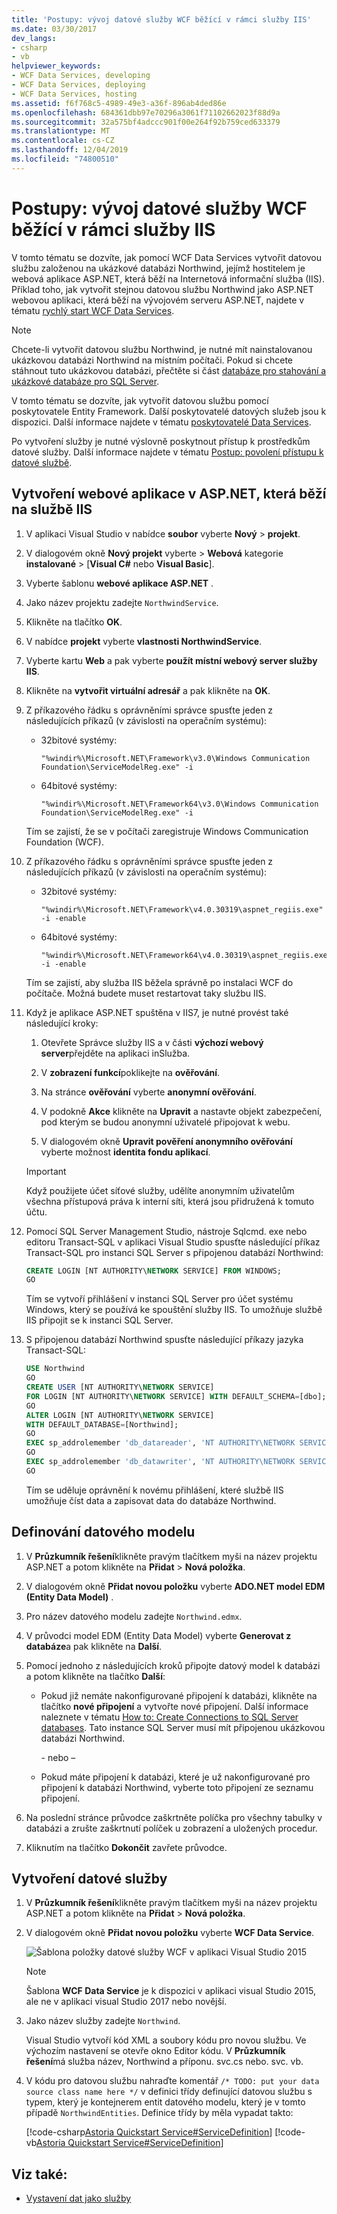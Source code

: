 ```yaml
---
title: 'Postupy: vývoj datové služby WCF běžící v rámci služby IIS'
ms.date: 03/30/2017
dev_langs:
- csharp
- vb
helpviewer_keywords:
- WCF Data Services, developing
- WCF Data Services, deploying
- WCF Data Services, hosting
ms.assetid: f6f768c5-4989-49e3-a36f-896ab4ded86e
ms.openlocfilehash: 684361dbb97e70296a3061f71102662023f88d9a
ms.sourcegitcommit: 32a575bf4adccc901f00e264f92b759ced633379
ms.translationtype: MT
ms.contentlocale: cs-CZ
ms.lasthandoff: 12/04/2019
ms.locfileid: "74800510"
---
```

# <a name="how-to-develop-a-wcf-data-service-running-on-iis"></a>Postupy: vývoj datové služby WCF běžící v rámci služby IIS

V tomto tématu se dozvíte, jak pomocí WCF Data Services vytvořit datovou službu založenou na ukázkové databázi Northwind, jejímž hostitelem je webová aplikace ASP.NET, která běží na Internetová informační služba (IIS). Příklad toho, jak vytvořit stejnou datovou službu Northwind jako ASP.NET webovou aplikaci, která běží na vývojovém serveru ASP.NET, najdete v tématu [rychlý start WCF Data Services](quickstart-wcf-data-services.md).

> [!NOTE]
> Chcete-li vytvořit datovou službu Northwind, je nutné mít nainstalovanou ukázkovou databázi Northwind na místním počítači. Pokud si chcete stáhnout tuto ukázkovou databázi, přečtěte si část [databáze pro stahování a ukázkové databáze pro SQL Server](https://go.microsoft.com/fwlink/?linkid=24758).

V tomto tématu se dozvíte, jak vytvořit datovou službu pomocí poskytovatele Entity Framework. Další poskytovatelé datových služeb jsou k dispozici. Další informace najdete v tématu [poskytovatelé Data Services](data-services-providers-wcf-data-services.md).

Po vytvoření služby je nutné výslovně poskytnout přístup k prostředkům datové služby. Další informace najdete v tématu [Postup: povolení přístupu k datové službě](how-to-enable-access-to-the-data-service-wcf-data-services.md).

## <a name="create-the-aspnet-web-application-that-runs-on-iis"></a>Vytvoření webové aplikace v ASP.NET, která běží na službě IIS

1. V aplikaci Visual Studio v nabídce **soubor** vyberte **Nový** > **projekt**.

2. V dialogovém okně **Nový projekt** vyberte > **Webová** kategorie **instalované** > [**Visual C#**  nebo **Visual Basic**].

3. Vyberte šablonu **webové aplikace ASP.NET** .

4. Jako název projektu zadejte `NorthwindService`.

5. Klikněte na tlačítko **OK**.

6. V nabídce **projekt** vyberte **vlastnosti NorthwindService**.

7. Vyberte kartu **Web** a pak vyberte **použít místní webový server služby IIS**.

8. Klikněte na **vytvořit virtuální adresář** a pak klikněte na **OK**.

9. Z příkazového řádku s oprávněními správce spusťte jeden z následujících příkazů (v závislosti na operačním systému):

    - 32bitové systémy:

        ```console
        "%windir%\Microsoft.NET\Framework\v3.0\Windows Communication Foundation\ServiceModelReg.exe" -i
        ```

    - 64bitové systémy:

        ```console
        "%windir%\Microsoft.NET\Framework64\v3.0\Windows Communication Foundation\ServiceModelReg.exe" -i
        ```

     Tím se zajistí, že se v počítači zaregistruje Windows Communication Foundation (WCF).

10. Z příkazového řádku s oprávněními správce spusťte jeden z následujících příkazů (v závislosti na operačním systému):

    - 32bitové systémy:

        ```console
        "%windir%\Microsoft.NET\Framework\v4.0.30319\aspnet_regiis.exe" -i -enable
        ```

    - 64bitové systémy:

        ```console
        "%windir%\Microsoft.NET\Framework64\v4.0.30319\aspnet_regiis.exe" -i -enable
        ```

     Tím se zajistí, aby služba IIS běžela správně po instalaci WCF do počítače. Možná budete muset restartovat taky službu IIS.

11. Když je aplikace ASP.NET spuštěna v IIS7, je nutné provést také následující kroky:

    1. Otevřete Správce služby IIS a v části **výchozí webový server**přejděte na aplikaci inSlužba.

    2. V **zobrazení funkcí**poklikejte na **ověřování**.

    3. Na stránce **ověřování** vyberte **anonymní ověřování**.

    4. V podokně **Akce** klikněte na **Upravit** a nastavte objekt zabezpečení, pod kterým se budou anonymní uživatelé připojovat k webu.

    5. V dialogovém okně **Upravit pověření anonymního ověřování** vyberte možnost **identita fondu aplikací**.

    > [!IMPORTANT]
    > Když použijete účet síťové služby, udělíte anonymním uživatelům všechna přístupová práva k interní síti, která jsou přidružená k tomuto účtu.

12. Pomocí SQL Server Management Studio, nástroje Sqlcmd. exe nebo editoru Transact-SQL v aplikaci Visual Studio spusťte následující příkaz Transact-SQL pro instanci SQL Server s připojenou databází Northwind:

    ```sql
    CREATE LOGIN [NT AUTHORITY\NETWORK SERVICE] FROM WINDOWS;
    GO
    ```

    Tím se vytvoří přihlášení v instanci SQL Server pro účet systému Windows, který se používá ke spouštění služby IIS. To umožňuje službě IIS připojit se k instanci SQL Server.

13. S připojenou databází Northwind spusťte následující příkazy jazyka Transact-SQL:

    ```sql
    USE Northwind
    GO
    CREATE USER [NT AUTHORITY\NETWORK SERVICE]
    FOR LOGIN [NT AUTHORITY\NETWORK SERVICE] WITH DEFAULT_SCHEMA=[dbo];
    GO
    ALTER LOGIN [NT AUTHORITY\NETWORK SERVICE]
    WITH DEFAULT_DATABASE=[Northwind];
    GO
    EXEC sp_addrolemember 'db_datareader', 'NT AUTHORITY\NETWORK SERVICE'
    GO
    EXEC sp_addrolemember 'db_datawriter', 'NT AUTHORITY\NETWORK SERVICE'
    GO
    ```

    Tím se uděluje oprávnění k novému přihlášení, které službě IIS umožňuje číst data a zapisovat data do databáze Northwind.

## <a name="define-the-data-model"></a>Definování datového modelu

1. V **Průzkumník řešení**klikněte pravým tlačítkem myši na název projektu ASP.NET a potom klikněte na **Přidat** > **Nová položka**.

2. V dialogovém okně **Přidat novou položku** vyberte **ADO.NET model EDM (Entity Data Model)** .

3. Pro název datového modelu zadejte `Northwind.edmx`.

4. V průvodci model EDM (Entity Data Model) vyberte **Generovat z databáze**a pak klikněte na **Další**.

5. Pomocí jednoho z následujících kroků připojte datový model k databázi a potom klikněte na tlačítko **Další**:

    - Pokud již nemáte nakonfigurované připojení k databázi, klikněte na tlačítko **nové připojení** a vytvořte nové připojení. Další informace naleznete v tématu [How to: Create Connections to SQL Server databases](https://go.microsoft.com/fwlink/?LinkId=123631). Tato instance SQL Server musí mít připojenou ukázkovou databázi Northwind.

         \- nebo –

    - Pokud máte připojení k databázi, které je už nakonfigurované pro připojení k databázi Northwind, vyberte toto připojení ze seznamu připojení.

6. Na poslední stránce průvodce zaškrtněte políčka pro všechny tabulky v databázi a zrušte zaškrtnutí políček u zobrazení a uložených procedur.

7. Kliknutím na tlačítko **Dokončit** zavřete průvodce.

## <a name="create-the-data-service"></a>Vytvoření datové služby

1. V **Průzkumník řešení**klikněte pravým tlačítkem myši na název projektu ASP.NET a potom klikněte na **Přidat** > **Nová položka**.

2. V dialogovém okně **Přidat novou položku** vyberte **WCF Data Service**.

   ![Šablona položky datové služby WCF v aplikaci Visual Studio 2015](./media/wcf-data-service-item-template.png)

   > [!NOTE]
   > Šablona **WCF Data Service** je k dispozici v aplikaci visual Studio 2015, ale ne v aplikaci visual Studio 2017 nebo novější.

3. Jako název služby zadejte `Northwind`.

     Visual Studio vytvoří kód XML a soubory kódu pro novou službu. Ve výchozím nastavení se otevře okno Editor kódu. V **Průzkumník řešení**má služba název, Northwind a příponu. svc.cs nebo. svc. vb.

4. V kódu pro datovou službu nahraďte komentář `/* TODO: put your data source class name here */` v definici třídy definující datovou službu s typem, který je kontejnerem entit datového modelu, který je v tomto případě `NorthwindEntities`. Definice třídy by měla vypadat takto:

     [!code-csharp[Astoria Quickstart Service#ServiceDefinition](../../../../samples/snippets/csharp/VS_Snippets_Misc/astoria_quickstart_service/cs/northwind.svc.cs#servicedefinition)]
     [!code-vb[Astoria Quickstart Service#ServiceDefinition](../../../../samples/snippets/visualbasic/VS_Snippets_Misc/astoria_quickstart_service/vb/northwind.svc.vb#servicedefinition)]

## <a name="see-also"></a>Viz také:

- [Vystavení dat jako služby](exposing-your-data-as-a-service-wcf-data-services.md)
